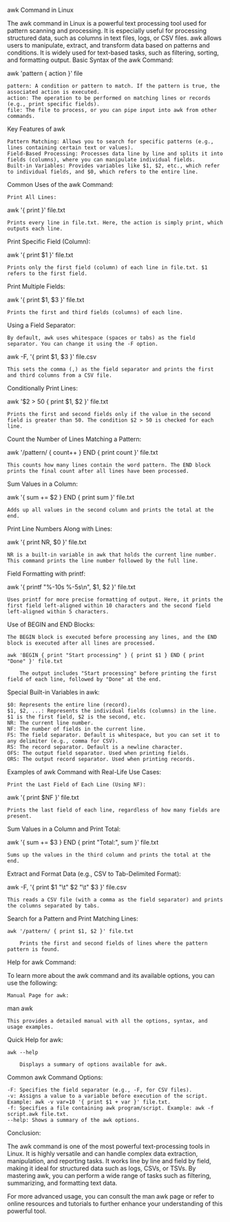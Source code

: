 awk Command in Linux 

The awk command in Linux is a powerful text processing tool used for pattern scanning and processing. It is especially useful for processing structured data, such as columns in text files, logs, or CSV files. awk allows users to manipulate, extract, and transform data based on patterns and conditions. It is widely used for text-based tasks, such as filtering, sorting, and formatting output.
Basic Syntax of the awk Command:

awk 'pattern { action }' file

    pattern: A condition or pattern to match. If the pattern is true, the associated action is executed.
    action: The operation to be performed on matching lines or records (e.g., print specific fields).
    file: The file to process, or you can pipe input into awk from other commands.

Key Features of awk

    Pattern Matching: Allows you to search for specific patterns (e.g., lines containing certain text or values).
    Field-Based Processing: Processes data line by line and splits it into fields (columns), where you can manipulate individual fields.
    Built-in Variables: Provides variables like $1, $2, etc., which refer to individual fields, and $0, which refers to the entire line.

Common Uses of the awk Command:

    Print All Lines:

awk '{ print }' file.txt

    Prints every line in file.txt. Here, the action is simply print, which outputs each line.

Print Specific Field (Column):

awk '{ print $1 }' file.txt

    Prints only the first field (column) of each line in file.txt. $1 refers to the first field.

Print Multiple Fields:

awk '{ print $1, $3 }' file.txt

    Prints the first and third fields (columns) of each line.

Using a Field Separator:

    By default, awk uses whitespace (spaces or tabs) as the field separator. You can change it using the -F option.

awk -F, '{ print $1, $3 }' file.csv

    This sets the comma (,) as the field separator and prints the first and third columns from a CSV file.

Conditionally Print Lines:

awk '$2 > 50 { print $1, $2 }' file.txt

    Prints the first and second fields only if the value in the second field is greater than 50. The condition $2 > 50 is checked for each line.

Count the Number of Lines Matching a Pattern:

awk '/pattern/ { count++ } END { print count }' file.txt

    This counts how many lines contain the word pattern. The END block prints the final count after all lines have been processed.

Sum Values in a Column:

awk '{ sum += $2 } END { print sum }' file.txt

    Adds up all values in the second column and prints the total at the end.

Print Line Numbers Along with Lines:

awk '{ print NR, $0 }' file.txt

    NR is a built-in variable in awk that holds the current line number. This command prints the line number followed by the full line.

Field Formatting with printf:

awk '{ printf "%-10s %-5s\n", $1, $2 }' file.txt

    Uses printf for more precise formatting of output. Here, it prints the first field left-aligned within 10 characters and the second field left-aligned within 5 characters.

Use of BEGIN and END Blocks:

    The BEGIN block is executed before processing any lines, and the END block is executed after all lines are processed.

    awk 'BEGIN { print "Start processing" } { print $1 } END { print "Done" }' file.txt

        The output includes "Start processing" before printing the first field of each line, followed by "Done" at the end.

Special Built-in Variables in awk:

    $0: Represents the entire line (record).
    $1, $2, ...: Represents the individual fields (columns) in the line. $1 is the first field, $2 is the second, etc.
    NR: The current line number.
    NF: The number of fields in the current line.
    FS: The field separator. Default is whitespace, but you can set it to any delimiter (e.g., comma for CSV).
    RS: The record separator. Default is a newline character.
    OFS: The output field separator. Used when printing fields.
    ORS: The output record separator. Used when printing records.

Examples of awk Command with Real-Life Use Cases:

    Print the Last Field of Each Line (Using NF):

awk '{ print $NF }' file.txt

    Prints the last field of each line, regardless of how many fields are present.

Sum Values in a Column and Print Total:

awk '{ sum += $3 } END { print "Total:", sum }' file.txt

    Sums up the values in the third column and prints the total at the end.

Extract and Format Data (e.g., CSV to Tab-Delimited Format):

awk -F, '{ print $1 "\t" $2 "\t" $3 }' file.csv

    This reads a CSV file (with a comma as the field separator) and prints the columns separated by tabs.

Search for a Pattern and Print Matching Lines:

    awk '/pattern/ { print $1, $2 }' file.txt

        Prints the first and second fields of lines where the pattern pattern is found.

Help for awk Command:

To learn more about the awk command and its available options, you can use the following:

    Manual Page for awk:

man awk

    This provides a detailed manual with all the options, syntax, and usage examples.

Quick Help for awk:

    awk --help

        Displays a summary of options available for awk.

Common awk Command Options:

    -F: Specifies the field separator (e.g., -F, for CSV files).
    -v: Assigns a value to a variable before execution of the script. Example: awk -v var=10 '{ print $1 + var }' file.txt.
    -f: Specifies a file containing awk program/script. Example: awk -f script.awk file.txt.
    --help: Shows a summary of the awk options.

Conclusion:

The awk command is one of the most powerful text-processing tools in Linux. It is highly versatile and can handle complex data extraction, manipulation, and reporting tasks. It works line by line and field by field, making it ideal for structured data such as logs, CSVs, or TSVs. By mastering awk, you can perform a wide range of tasks such as filtering, summarizing, and formatting text data.

For more advanced usage, you can consult the man awk page or refer to online resources and tutorials to further enhance your understanding of this powerful tool.
